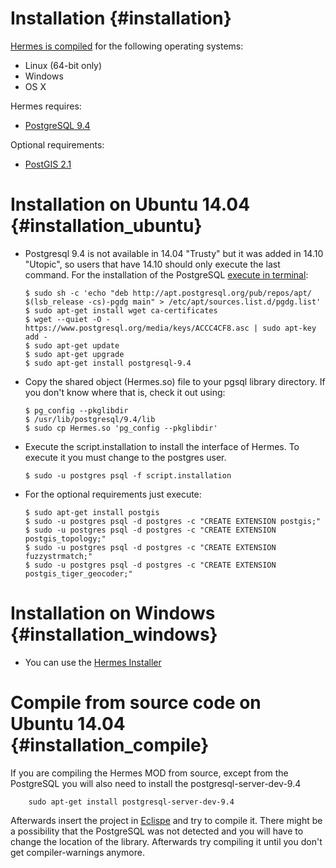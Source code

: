 # Installation {#installation}

[Hermes is compiled](https://hermes-mod.java.net/) for the following operating systems:

- Linux (64-bit only)
- Windows
- OS X

Hermes requires:

- [PostgreSQL 9.4](http://www.postgresql.org/)

Optional requirements:

- [PostGIS 2.1](http://postgis.net/)

# Installation on Ubuntu 14.04 {#installation_ubuntu}

- Postgresql 9.4 is not available in 14.04 "Trusty" but it was added in 14.10 "Utopic", so users that have 14.10 should only execute the last command. For the installation of the PostgreSQL [execute in terminal](http://www.postgresql.org/download/linux/ubuntu/):
  
      $ sudo sh -c 'echo "deb http://apt.postgresql.org/pub/repos/apt/ $(lsb_release -cs)-pgdg main" > /etc/apt/sources.list.d/pgdg.list'
      $ sudo apt-get install wget ca-certificates
      $ wget --quiet -O - https://www.postgresql.org/media/keys/ACCC4CF8.asc | sudo apt-key add -
      $ sudo apt-get update      
      $ sudo apt-get upgrade
      $ sudo apt-get install postgresql-9.4 

	
- Copy the shared object (Hermes.so) file to your pgsql library directory. If you don't know where that is, check it out using: 

      $ pg_config --pkglibdir
      $ /usr/lib/postgresql/9.4/lib
      $ sudo cp Hermes.so 'pg_config --pkglibdir'


- Execute the script.installation to install the interface of Hermes. To execute it you must change to the postgres user. 

      $ sudo -u postgres psql -f script.installation	
      
      
- For the optional requirements just execute:

      $ sudo apt-get install postgis
      $ sudo -u postgres psql -d postgres -c "CREATE EXTENSION postgis;"
      $ sudo -u postgres psql -d postgres -c "CREATE EXTENSION postgis_topology;"
      $ sudo -u postgres psql -d postgres -c "CREATE EXTENSION fuzzystrmatch;"
      $ sudo -u postgres psql -d postgres -c "CREATE EXTENSION postgis_tiger_geocoder;"


# Installation on Windows {#installation_windows}

- You can use the [Hermes Installer](https://hermes-mod.java.net/Installer/BookVersion/HermesInstaller.zip)

# Compile from source code on Ubuntu 14.04 {#installation_compile}

If you are compiling the Hermes MOD from source, except from the PostgreSQL you will also need to install the postgresql-server-dev-9.4 

		sudo apt-get install postgresql-server-dev-9.4

Afterwards insert the project in [Eclispe](http://www.eclipse.org/cdt/) and try to compile it. There might be a possibility that the PostgreSQL was not detected and you will have to change the location of the library. Afterwards try compiling it until you don't get compiler-warnings anymore. 





